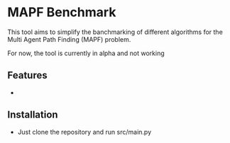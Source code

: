 # MAPF Benchmark

This tool aims to simplify the banchmarking of different algorithms
for the Multi Agent Path Finding (MAPF) problem.

For now, the tool is currently in alpha and not working

## Features

- 

## Installation

- Just clone the repository and run src/main.py


